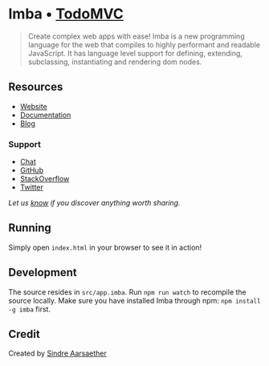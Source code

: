 # Imba • [TodoMVC](http://todomvc.com)

> Create complex web apps with ease! Imba is a new programming language for the web that compiles to highly performant and readable JavaScript. It has language level support for defining, extending, subclassing, instantiating and rendering dom nodes.

## Resources

- [Website](http://imba.io)
- [Documentation](http://imba.io/guides/language)
- [Blog](http://imba.io/blog)

### Support

- [Chat](https://gitter.im/somebee/imba)
- [GitHub](https://github.com/somebee/imba)
- [StackOverflow](http://stackoverflow.com/questions/tagged/imba)
- [Twitter](http://twitter.com/imbajs)

*Let us [know](https://github.com/somebee/todomvc-imba/issues) if you discover anything worth sharing.*

## Running

Simply open `index.html` in your browser to see it in action!

## Development

The source resides in `src/app.imba`. Run `npm run watch` to recompile the source locally. Make sure you have installed Imba through npm: `npm install -g imba` first.

## Credit

Created by [Sindre Aarsaether](http://github.com/somebee)